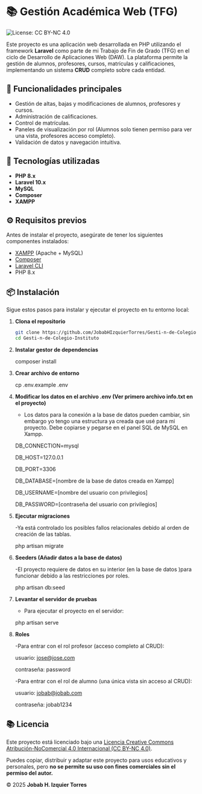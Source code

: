 # 📚 Gestión Académica Web (TFG)
![License: CC BY-NC 4.0](https://img.shields.io/badge/License-CC%20BY--NC%204.0-lightgrey.svg)

Este proyecto es una aplicación web desarrollada en PHP utilizando el framework **Laravel** como parte de mi Trabajo de Fin de Grado (TFG) en el ciclo de Desarrollo de Aplicaciones Web (DAW). La plataforma permite la gestión de alumnos, profesores, cursos, matrículas y calificaciones, implementando un sistema **CRUD** completo sobre cada entidad.

## 🚀 Funcionalidades principales

- Gestión de altas, bajas y modificaciones de alumnos, profesores y cursos.
- Administración de calificaciones.
- Control de matrículas.
- Paneles de visualización por rol (Alumnos solo tienen permiso para ver una vista, profesores acceso completo).
- Validación de datos y navegación intuitiva.

## 🧰 Tecnologías utilizadas

- **PHP 8.x**
- **Laravel 10.x**
- **MySQL**
- **Composer**
- **XAMPP**

## ⚙️ Requisitos previos

Antes de instalar el proyecto, asegúrate de tener los siguientes componentes instalados:

- [XAMPP](https://www.apachefriends.org/index.html) (Apache + MySQL)
- [Composer](https://getcomposer.org/)
- [Laravel CLI](https://laravel.com/docs/10.x/installation)
- PHP 8.x

## 📦 Instalación

Sigue estos pasos para instalar y ejecutar el proyecto en tu entorno local:

1. **Clona el repositorio**
   ```bash
   git clone https://github.com/JobabHIzquierTorres/Gesti-n-de-Colegio-Instituto.git
   cd Gesti-n-de-Colegio-Instituto
   
2. **Instalar gestor de dependencias**
   
   composer install

4. **Crear archivo de entorno**
   
    cp .env.example .env

6. **Modificar los datos en el archivo .env (Ver primero archivo info.txt en el proyecto)**
   
   - Los datos para la conexión a la base de datos pueden cambiar, sin embargo yo tengo una estructura ya creada que usé para mi proyecto. Debe copiarse y pegarse en el panel SQL de MySQL en Xampp.
     
    DB_CONNECTION=mysql
   
    DB_HOST=127.0.0.1
   
    DB_PORT=3306
   
    DB_DATABASE=[nombre de la base de datos creada en Xampp]
   
    DB_USERNAME=[nombre del usuario con privilegios]
   
    DB_PASSWORD=[contraseña del usuario con privilegios]

7. **Ejecutar migraciones**
   
   -Ya está controlado los posibles fallos relacionales debido al orden de creación de las tablas.
   
   php artisan migrate 

8. **Seeders (Añadir datos a la base de datos)**
   
   -El proyecto requiere de datos en su interior (en la base de datos )para funcionar debido a las restricciones por roles.
   
   php artisan db:seed

9. **Levantar el servidor de pruebas**
    
    - Para ejecutar el proyecto en el servidor:
     
     php artisan serve

10. **Roles**
    
    -Para entrar con el rol profesor (acceso completo al CRUD):
    
    usuario:    jose@jose.com
    
    contraseña: password

    -Para entrar con el rol de alumno (una única vista sin acceso al CRUD):

    usuario: jobab@jobab.com

    contraseña: jobab1234
   
## 📚 Licencia

Este proyecto está licenciado bajo una [Licencia Creative Commons Atribución-NoComercial 4.0 Internacional (CC BY-NC 4.0)](https://creativecommons.org/licenses/by-nc/4.0/).

Puedes copiar, distribuir y adaptar este proyecto para usos educativos y personales, pero **no se permite su uso con fines comerciales sin el permiso del autor.**

© 2025 **Jobab H. Izquier Torres**
